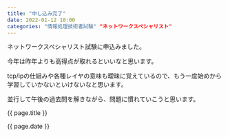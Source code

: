 ```yaml
---
title: "申し込み完了"
date: 2022-01-12 18:00
categories: "情報処理技術者試験" "ネットワークスペシャリスト"
---  
```

<p>ネットワークスペシャリスト試験に申込みました。</p>
<p>今年は昨年よりも高得点が取れるといいなと思います。</p>
<p>tcp/ipの仕組みや各種レイヤの意味も曖昧に覚えているので、もう一度始めから学習していかないといけないなと思います。</p>
<p>並行して午後の過去問を解きながら、問題に慣れていこうと思います。</p>

<p>{{ page.title }}</p>
<p>{{ page.date }}</p>
